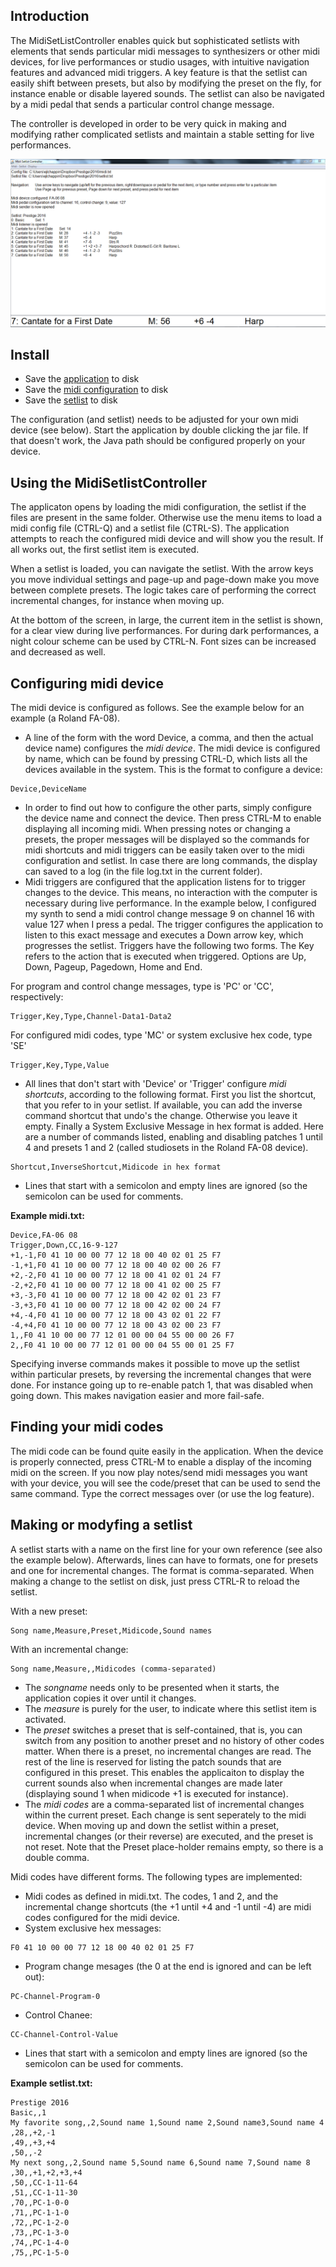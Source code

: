## Introduction
The MidiSetListController enables quick but sophisticated setlists with elements that sends particular midi messages to synthesizers or other midi devices, for live performances or studio usages, with intuitive navigation features and advanced midi triggers. A key feature is that the setlist can easily shift between presets, but also by modifying the preset on the fly, for instance enable or disable layered sounds. The setlist can also be navigated by a midi pedal that sends a particular control change message.

The controller is developed in order to be very quick in making and modifying rather complicated setlists and maintain a stable setting for live performances. 

![screenshot](https://github.com/ejlchappin/MidiSetlistController/raw/master/MidiSetlistController.png)

## Install
* Save the [application](https://github.com/ejlchappin/MidiSetlistController/raw/master/MidiSetlistController.jar) to disk
* Save the [midi configuration](https://raw.githubusercontent.com/ejlchappin/MidiSetlistController/master/midi.txt) to disk
* Save the [setlist](https://raw.githubusercontent.com/ejlchappin/MidiSetlistController/master/setlist.txt) to disk

The configuration (and setlist) needs to be adjusted for your own midi device (see below). Start the application by double clicking the jar file. If that doesn't work, the Java path should be configured properly on your device. 

## Using the MidiSetlistController
The applicaton opens by loading the midi configuration, the setlist if the files are present in the same folder. Otherwise use the menu items to load a midi config file (CTRL-Q) and a setlist file (CTRL-S). The application attempts to reach the configured midi device and will show you the result. If all works out, the first setlist item is executed.

When a setlist is loaded, you can navigate the setlist. With the arrow keys you move individual settings and page-up and page-down make you move between complete presets. The logic takes care of performing the correct incremental changes, for instance when moving up.

At the bottom of the screen, in large, the current item in the setlist is shown, for a clear view during live performances. For during dark performances, a night colour scheme can be used by CTRL-N. Font sizes can be increased and decreased as well.

## Configuring midi device
The midi device is configured as follows. See the example below for an example (a Roland FA-08).

* A line of the form with the word Device, a comma, and then the actual device name) configures the *midi device*. The midi device is configured by name, which can be found by pressing CTRL-D, which lists all the devices available in the system. This is the format to configure a device:
```
Device,DeviceName
```
* In order to find out how to configure the other parts, simply configure the device name and connect the device. Then press CTRL-M to enable displaying all incoming midi. When pressing notes or changing a presets, the proper messages will be displayed so the commands for midi shortcuts and midi triggers can be easily taken over to the midi configuration and setlist. In case there are long commands, the display can saved to a log (in the file log.txt in the current folder). 
* Midi triggers are configured that the application listens for to trigger changes to the device. This means, no interaction with the computer is necessary during live performance. In the example below, I configured my synth to send a midi control change message 9 on channel 16 with value 127 when I press a pedal. The trigger configures the application to listen to this exact message and executes a Down arrow key, which progresses the setlist. Triggers have the following two forms. The Key refers to the action that is executed when triggered. Options are Up, Down, Pageup, Pagedown, Home and End.

For program and control change messages, type is 'PC' or 'CC', respectively:
```
Trigger,Key,Type,Channel-Data1-Data2
```

For configured midi codes, type 'MC' or system exclusive hex code, type 'SE'
```
Trigger,Key,Type,Value
```

* All lines that don't start with 'Device' or 'Trigger' configure *midi shortcuts*, according to the following format. First you list the shortcut, that you refer to in your setlist. If available, you can add the inverse command shortcut that undo's the change. Otherwise you leave it empty. Finally a System Exclusive Message in hex format is added. Here are a number of commands listed, enabling and disabling patches 1 until 4 and presets 1 and 2 (called studiosets in the Roland FA-08 device).
```
Shortcut,InverseShortcut,Midicode in hex format
``` 

* Lines that start with a semicolon and empty lines are ignored (so the semicolon can be used for comments.

**Example midi.txt:**

```
Device,FA-06 08
Trigger,Down,CC,16-9-127
+1,-1,F0 41 10 00 00 77 12 18 00 40 02 01 25 F7
-1,+1,F0 41 10 00 00 77 12 18 00 40 02 00 26 F7
+2,-2,F0 41 10 00 00 77 12 18 00 41 02 01 24 F7
-2,+2,F0 41 10 00 00 77 12 18 00 41 02 00 25 F7
+3,-3,F0 41 10 00 00 77 12 18 00 42 02 01 23 F7
-3,+3,F0 41 10 00 00 77 12 18 00 42 02 00 24 F7
+4,-4,F0 41 10 00 00 77 12 18 00 43 02 01 22 F7
-4,+4,F0 41 10 00 00 77 12 18 00 43 02 00 23 F7
1,,F0 41 10 00 00 77 12 01 00 00 04 55 00 00 26 F7
2,,F0 41 10 00 00 77 12 01 00 00 04 55 00 01 25 F7
```

Specifying inverse commands makes it possible to move up the setlist within particular presets, by reversing the incremental changes that were done. For instance going up to re-enable patch 1, that was disabled when going down. This makes navigation easier and more fail-safe.

## Finding your midi codes
The midi code can be found quite easily in the application. When the device is properly connected, press CTRL-M to enable a display of the incoming midi on the screen. If you now play notes/send midi messages you want with your device, you will see the code/preset that can be used to send the same command. Type the correct messages over (or use the log feature).

## Making or modyfing a setlist
A setlist starts with a name on the first line for your own reference (see also the example below). Afterwards, lines can have to formats, one for presets and one for incremental changes. The format is comma-separated. When making a change to the setlist on disk, just press CTRL-R to reload the setlist.

With a new preset: 
```
Song name,Measure,Preset,Midicode,Sound names
```

With an incremental change: 
```
Song name,Measure,,Midicodes (comma-separated)
```

* The *songname* needs only to be presented when it starts, the application copies it over until it changes.
* The *measure* is purely for the user, to indicate where this setlist item is activated.
* The *preset* switches a preset that is self-contained, that is, you can switch from any position to another preset and no history of other codes matter. When there is a preset, no incremental changes are read. The rest of the line is reserved for listing the patch sounds that are configured in this preset. This enables the applicaiton to display the current sounds also when incremental changes are made later (displaying sound 1 when midicode +1 is executed for instance). 
* The *midi codes* are a comma-separated list of incremental changes within the current preset. Each change is sent seperately to the midi device. When moving up and down the setlist within a preset, incremental changes (or their reverse) are executed, and the preset is not reset. Note that the Preset place-holder remains empty, so there is a double comma.

Midi codes have different forms. The following types are implemented:
* Midi codes as defined in midi.txt. The codes, 1 and 2, and the incremental change shortcuts (the +1 until +4 and -1 until -4) are midi codes configured for the midi device. 
* System exclusive hex messages:
```
F0 41 10 00 00 77 12 18 00 40 02 01 25 F7
```

* Program change mesages (the 0 at the end is ignored and can be left out):
```
PC-Channel-Program-0
```

* Control Chanee: 
```
CC-Channel-Control-Value
```

* Lines that start with a semicolon and empty lines are ignored (so the semicolon can be used for comments.

**Example setlist.txt:**
```
Prestige 2016
Basic,,1
My favorite song,,2,Sound name 1,Sound name 2,Sound name3,Sound name 4
,28,,+2,-1
,49,,+3,+4
,50,,-2
My next song,,2,Sound name 5,Sound name 6,Sound name 7,Sound name 8
,30,,+1,+2,+3,+4
,50,,CC-1-11-64
,51,,CC-1-11-30
,70,,PC-1-0-0
,71,,PC-1-1-0
,72,,PC-1-2-0
,73,,PC-1-3-0
,74,,PC-1-4-0
,75,,PC-1-5-0
```

